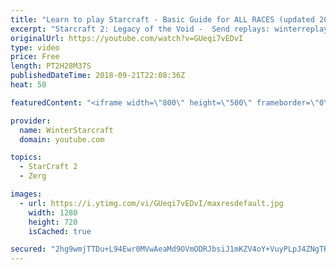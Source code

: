 ```yaml
---
title: "Learn to play Starcraft - Basic Guide for ALL RACES (updated 2017) #2"
excerpt: "Starcraft 2: Legacy of the Void -  Send replays: winterreplays@gmail.com ( -- Watch live at https://www.twitch.tv/wintergaming"
originalUrl: https://youtube.com/watch?v=GUeqi7vEDvI
type: video
price: Free
length: PT2H28M37S
publishedDateTime: 2018-09-21T22:08:36Z
heat: 50

featuredContent: "<iframe width=\"800\" height=\"500\" frameborder=\"0\" src=\"https://www.youtube.com/embed/GUeqi7vEDvI\" allow=\"accelerometer; autoplay; encrypted-media; gyroscope; picture-in-picture\" allowfullscreen></iframe>"

provider:
  name: WinterStarcraft
  domain: youtube.com

topics:
  - StarCraft 2
  - Zerg

images:
  - url: https://i.ytimg.com/vi/GUeqi7vEDvI/maxresdefault.jpg
    width: 1280
    height: 720
    isCached: true

secured: "2hg9wmjTTDu+L94Ewr0MVwAeaMd9OVmODRJbsiJ1mKZV4oY+VuyPLpJ4ZNgTRZaiOQhPtXcvkMtH3Pq7B3bzEp70HDgaEOR53Ge1pAH1JNXxIm8QBUG57KtRK9Se5O3LsOL75cB5Sdi8Rm6DQ/x4pkK8rJ2rCC9XXDuoSRZh5DCsna449ZYl4lTg1yUynIQYUFNu44UEPSIwUJNHwZ9lg48nIwa6+W5B8VhuwRRNMMkVFV4dwayJ/n5vbIO4Ffp1TE1qx7eOAM64TA2DnIJIZwnI0sK/KdI6qf5kahzFpTy/rG0jd5V4mXPoVB1jsXbwOz/bjMJpjslqhHC/Ds2eCQA00R5Txwemnde6J6FwyfnpbqydrBpYmrUF/cOSbY4lMcgUCeaGHyNiWIfyvTQttYekcicgGsbpQKhuhnT0J3k=;0dOqdhiZriyu2iltVITVPA=="
---
```



